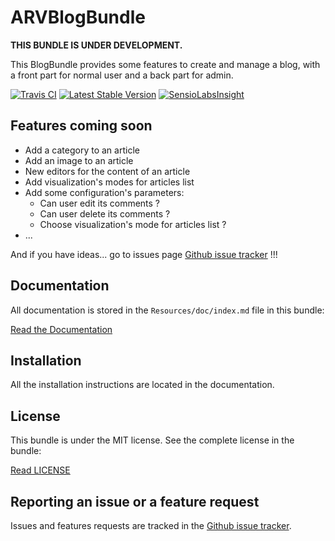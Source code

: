# ARVBlogBundle

**THIS BUNDLE IS UNDER DEVELOPMENT.**

This BlogBundle provides some features to create and manage a blog, with a front part for normal user 
and a back part for admin.

[![Travis CI](https://travis-ci.org/anthonyherve/ARVBlogBundle.svg)](https://travis-ci.org/anthonyherve/ARVBlogBundle)
[![Latest Stable Version](https://poser.pugx.org/arv/blog-bundle/v/stable)](https://packagist.org/packages/arv/blog-bundle)
[![SensioLabsInsight](https://insight.sensiolabs.com/projects/468ed4a6-dc69-43a4-b9f6-bf58a88cffff/mini.png)](https://insight.sensiolabs.com/projects/468ed4a6-dc69-43a4-b9f6-bf58a88cffff)

## Features coming soon

* Add a category to an article
* Add an image to an article
* New editors for the content of an article
* Add visualization's modes for articles list
* Add some configuration's parameters:
  * Can user edit its comments ?
  * Can user delete its comments ?
  * Choose visualization's mode for articles list ?
* ...
  

And if you have ideas... go to issues page [Github issue tracker](https://github.com/anthonyherve/ARVBlogBundle/issues) !!!
  
## Documentation

All documentation is stored in the `Resources/doc/index.md` file in this bundle:

[Read the Documentation](Resources/doc/index.md)

## Installation

All the installation instructions are located in the documentation.

## License

This bundle is under the MIT license. See the complete license in the bundle:

[Read LICENSE](Resources/meta/LICENSE)

## Reporting an issue or a feature request

Issues and features requests are tracked in the [Github issue tracker](https://github.com/anthonyherve/ARVBlogBundle/issues).
